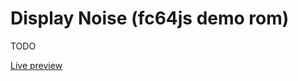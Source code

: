 # Display Noise (fc64js demo rom)

TODO

[Live preview](https://theinvader360.github.io/fc64js/rom/demo/display-noise/)
